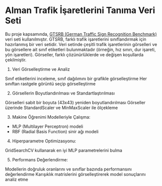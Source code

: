 # Alman Trafik İşaretlerini Tanıma Veri Seti

Bu proje kapsamında, [GTSRB (German Traffic Sign Recognition Benchmark)](https://www.kaggle.com/datasets/meowmeowmeowmeowmeow/gtsrb-german-traffic-sign) veri seti kullanılmıştır. GTSRB, farklı trafik işaretlerini sınıflandırmak için hazırlanmış bir veri setidir. Veri setinde çeşitli trafik işaretlerinin görselleri ve bu görsellere ait sınıf etiketleri bulunmaktadır (örneğin, hız sınırı, dur işareti, yön işaretleri). Görseller, farklı çözünürlüklerde ve değişen koşullarda çekilmiştir.

1. Veri Görselleştirme ve Analiz

Sınıf etiketlerini inceleme, sınıf dağılımını bir grafikle görselleştirme
Her sınıftan rastgele görüntü seçip görselleştirme

2. Görsellerin Boyutlandırılması ve Standartlaştırılması

Görselleri sabit bir boyuta (43x43) yeniden boyutlandırılması
Görseller üzerinde StandardScaler ve MinMaxScaler ile ölçekleme

3. Makine Öğrenimi Modelleriyle Çalışma:

- MLP (Multilayer Perceptron) modeli 
- RBF (Radial Basis Function) sinir ağı modeli
  
4. Hiperparametre Optimizasyonu:

GridSearchCV kullanarak en iyi MLP parametrelerini bulma

5. Performans Değerlendirme:

Modellerin doğruluk oranlarını ve sınıflar bazında performansını değerlendirme
Karışıklık matrislerini görselleştirerek model sonuçlarını analiz etme
